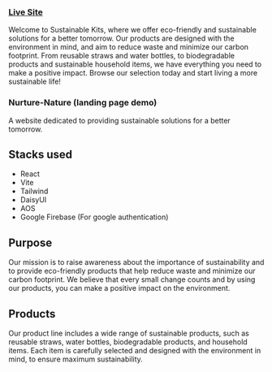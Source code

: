### [Live Site](https://nurture-nature.vercel.app/)

Welcome to Sustainable Kits, where we offer eco-friendly and sustainable solutions for a better tomorrow. Our products are designed with the environment in mind, and aim to reduce waste and minimize our carbon footprint. From reusable straws and water bottles, to biodegradable products and sustainable household items, we have everything you need to make a positive impact. Browse our selection today and start living a more sustainable life!

### Nurture-Nature (landing page demo)

A website dedicated to providing sustainable solutions for a better tomorrow.

## Stacks used

- React
- Vite
- Tailwind
- DaisyUI
- AOS
- Google Firebase (For google authentication)

## Purpose

Our mission is to raise awareness about the importance of sustainability and to provide eco-friendly products that help reduce waste and minimize our carbon footprint. We believe that every small change counts and by using our products, you can make a positive impact on the environment.

## Products

Our product line includes a wide range of sustainable products, such as reusable straws, water bottles, biodegradable products, and household items. Each item is carefully selected and designed with the environment in mind, to ensure maximum sustainability.
